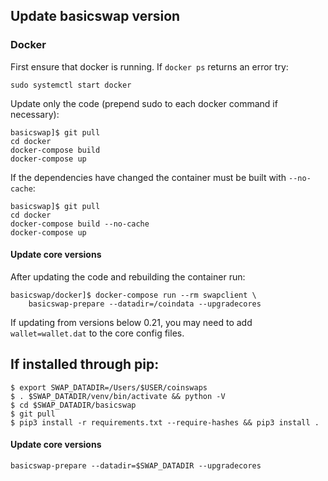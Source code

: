 
## Update basicswap version

### Docker

First ensure that docker is running.
If `docker ps` returns an error try:

    sudo systemctl start docker

Update only the code (prepend sudo to each docker command if necessary):

    basicswap]$ git pull
    cd docker
    docker-compose build
    docker-compose up

If the dependencies have changed the container must be built with `--no-cache`:

    basicswap]$ git pull
    cd docker
    docker-compose build --no-cache
    docker-compose up


#### Update core versions

After updating the code and rebuilding the container run:


    basicswap/docker]$ docker-compose run --rm swapclient \
        basicswap-prepare --datadir=/coindata --upgradecores


If updating from versions below 0.21, you may need to add `wallet=wallet.dat` to the core config files.


## If installed through pip:

    $ export SWAP_DATADIR=/Users/$USER/coinswaps
    $ . $SWAP_DATADIR/venv/bin/activate && python -V
    $ cd $SWAP_DATADIR/basicswap
    $ git pull
    $ pip3 install -r requirements.txt --require-hashes && pip3 install .


#### Update core versions

    basicswap-prepare --datadir=$SWAP_DATADIR --upgradecores
